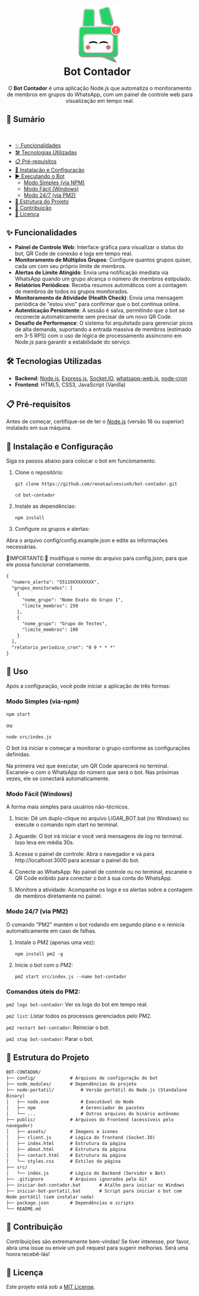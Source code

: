 <h1 align="center" id="project_name">
  <br />
  <img src="public/assets/icon-wppbot.png" alt="Logo" width="114px">
  <br />
Bot Contador
  <br />
</h1>

<p align="center">
O <strong>Bot Contador</strong> é uma aplicação Node.js que automatiza o monitoramento de membros em grupos do WhatsApp, com um painel de controle web para visualização em tempo real.
</p>

## 📜 Sumário
  
- [✨ Funcionalidades](#-funcionalidades)
- [🛠️ Tecnologias Utilizadas](#️-tecnologias-utilizadas)
- [📋 Pré-requisitos](#-pré-requisitos)
- [🚀 Instalação e Configuração](#-instalação-e-configuração)
- [▶️ Executando o Bot](#️-executando-o-bot)
  - [Modo Simples (via NPM)](#modo-simples-via-npm)
  - [Modo Fácil (Windows)](#modo-fácil-windows)
  - [Modo 24/7 (via PM2)](#modo-247-via-pm2)
- [📁 Estrutura do Projeto](#-estrutura-do-projeto)
- [💌 Contribuição](#-contribuição)
- [📄 Licença](#-licença)


## ✨ Funcionalidades

-   **Painel de Controle Web**: Interface gráfica para visualizar o status do bot, QR Code de conexão e logs em tempo real.
-   **Monitoramento de Múltiplos Grupos**: Configure quantos grupos quiser, cada um com seu próprio limite de membros.
-   **Alertas de Limite Atingido**: Envia uma notificação imediata via WhatsApp quando um grupo alcança o número de membros estipulado.
-   **Relatórios Periódicos**: Receba resumos automáticos com a contagem de membros de todos os grupos monitorados.
-   **Monitoramento de Atividade (Health Check)**: Envia uma mensagem periódica de "estou vivo" para confirmar que o bot continua online.
-   **Autenticação Persistente**: A sessão é salva, permitindo que o bot se reconecte automaticamente sem precisar de um novo QR Code.
- **Desafio de Performance**: O sistema foi arquitetado para gerenciar picos de alta demanda, suportando a entrada massiva de membros (estimado em 3-5 RPS) com o uso de lógica de processamento assíncrono em Node.js para garantir a estabilidade do serviço.

## 🛠️ Tecnologias Utilizadas

-   **Backend**: [Node.js](https://nodejs.org/), [Express.js](https://expressjs.com/pt-br/), [Socket.IO](https://socket.io/), [whatsapp-web.js](https://github.com/pedroslopez/whatsapp-web.js), [node-cron](https://github.com/node-cron/node-cron)
-   **Frontend**: HTML5, CSS3, JavaScript (Vanilla)

## 📋 Pré-requisitos

Antes de começar, certifique-se de ter o [Node.js](https://nodejs.org/) (versão 16 ou superior) instalado em sua máquina.


## 📐 Instalação e Configuração

Siga os passos abaixo para colocar o bot em funcionamento.

1. Clone o repositório:

    ```
    git clone https://github.com/renataalvescunh/bot-contador.git
    ```
    
    ```
    cd bot-contador
    ```
2. Instale as dependências:

    ```
    npm install
    ```

3. Configure os grupos e alertas:

Abra o arquivo config/config.example.json e edite as informações necessárias. 

🚨IMPORTANTE:🚨 modifique o nome do arquivo para config.json, para que ele possa funcionar corretamente.

```
{
  "numero_alerta": "55119XXXXXXXX",
  "grupos_monitorados": [
    {
      "nome_grupo": "Nome Exato do Grupo 1",
      "limite_membros": 250
    },
    {
      "nome_grupo": "Grupo de Testes",
      "limite_membros": 100
    }
  ],
  "relatorio_periodico_cron": "0 9 * * *"
}
```

## 📌 Uso

Após a configuração, você pode iniciar a aplicação de três formas:

### Modo Simples (via-npm)

    npm start

ou

    node src/index.js
    

O bot irá iniciar e começar a monitorar o grupo conforme as configurações definidas. 

Na primeira vez que executar, um QR Code aparecerá no terminal. Escaneie-o com o WhatsApp do número que será o bot. Nas próximas vezes, ele se conectará automaticamente.

### Modo Fácil (Windows)

A forma mais simples para usuários não-técnicos.

1. Inicie: Dê um duplo-clique no arquivo LIGAR_BOT.bat (no Windows) ou execute o comando npm start no terminal.

2. Aguarde: O bot irá iniciar e você verá mensagens de log no terminal. Isso leva em média 30s.

3. Acesse o painel de controle: Abra o navegador e vá para http://localhost:3000 para acessar o painel do bot.

4. Conecte ao WhatsApp: No painel de controle ou no terminal, escaneie o QR Code exibido para conectar o bot à sua conta do WhatsApp.

5. Monitore a atividade: Acompanhe os logs e os alertas sobre a contagem de membros diretamente no painel.

### Modo 24/7 (via PM2)

O comando "PM2" mantém o bot rodando em segundo plano e o reinicia automaticamente em caso de falhas.

1. Instale o PM2 (apenas uma vez):

    ```
    npm install pm2 -g
    ```

2. Inicie o bot com o PM2:

    ```
    pm2 start src/index.js --name bot-contador
    ```

### Comandos úteis do PM2:

```pm2 logs bot-contador```: Ver os logs do bot em tempo real.

```pm2 list```: Listar todos os processos gerenciados pelo PM2.

```pm2 restart bot-contador```: Reiniciar o bot.

```pm2 stop bot-contador```: Parar o bot.

## 📁 Estrutura do Projeto

```
BOT-CONTADOR/
├── config/             # Arquivos de configuração do bot
├── node_modules/       # Dependências do projeto
├── node-portatil/          # Versão portátil do Node.js (Standalone Binary)
│   ├── node.exe            # Executável do Node
│   ├── npm                 # Gerenciador de pacotes
│   └── ...                 # Outros arquivos do binário autônomo
├── public/             # Arquivos do Frontend (acessíveis pelo navegador)
│   ├── assets/         # Imagens e ícones
│   ├── client.js       # Lógica do frontend (Socket.IO)
│   ├── index.html      # Estrutura da página
│   ├── about.html      # Estrutura da página
│   ├── contact.html    # Estrutura da página
│   └── styles.css      # Estilos da página
├── src/
│   └── index.js        # Lógica do Backend (Servidor e Bot)
├── .gitignore          # Arquivos ignorados pelo Git
├── iniciar-bot-contador.bat       # Atalho para iniciar no Windows
├── iniciar-bot-portatil.bat       # Script para iniciar o bot com Node portátil (sem instalar nada)
├── package.json        # Dependências e scripts
└── README.md
```

## 💌 Contribuição

Contribuições são extremamente bem-vindas! Se tiver interesse, por favor, abra uma issue ou envie um pull request para sugerir melhorias. Será uma honra recebê-lás! 

## 📄 Licença

Este projeto está sob a [MIT License](LICENSE).


